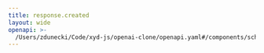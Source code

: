 ```yaml
---
title: response.created
layout: wide
openapi: >-
  /Users/zdunecki/Code/xyd-js/openai-clone/openapi.yaml#/components/schemas/ResponseCreatedEvent
---
```


